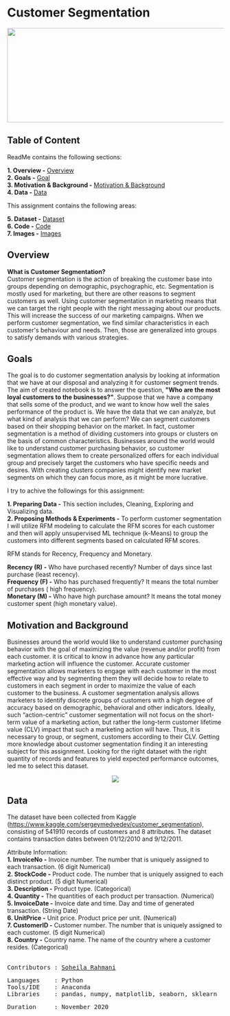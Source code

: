 # Customer Segmentation


<p align="center">
<img src="https://user-images.githubusercontent.com/71153587/99133294-6a897b00-25e7-11eb-9507-ff55f10a6740.png" width="700" height="220" />
</p>

## **Table of Content**<br>

ReadMe contains the following sections:

**1. Overview -** [Overview](https://github.com/soheil-ra/Homework-2#Overview)<br>
**2. Goals -** [Goal](https://github.com/soheil-ra/Homework-2#Goals)<br>
**3. Motivation & Background -** [Motivation & Background](https://github.com/soheil-ra/Homework-2#Motivation-and-Background)<br>
**4. Data -** [Data](https://github.com/soheil-ra/Homework-2#Data)<br>

This assignment contains the following areas:

**5. Dataset -** [Dataset](https://www.kaggle.com/sergeymedvedev/customer_segmentation#Dataset) <br>
**6. Code -** [Code](https://github.com/soheil-ra/Homework-2/blob/main/RFM%20%26%20k-Means%20Clustring_Report.ipynb#Code)<br>
**7. Images -** [Images](https://github.com/soheil-ra/Homework-2/tree/main/Images#Images)<br>

## **Overview**<br>
**What is Customer Segmentation?**<br>
Customer segmentation is the action of breaking the customer base into groups depending on demographic, psychographic, etc. Segmentation is mostly used for marketing, but there are other reasons to segment customers as well. Using customer segmentation in marketing means that we can target the right people with the right messaging about our products. This will increase the success of our marketing campaigns. When we perform customer segmentation, we find similar characteristics in each customer's behaviour and needs. Then, those are generalized into groups to satisfy demands with various strategies.<br>

## **Goals**<br>
The goal is to do customer segmentation analysis by looking at information that we have at our disposal and analyzing it for customer segment trends. The aim of created notebook is to answer the question, **"Who are the most loyal customers to the businesses?"**. Suppose that we have a company that sells some of the product, and we want to know how well the sales performance of the product is. We have the data that we can analyze, but what kind of analysis that we can perform? We can segment customers based on their shopping behavior on the market. In fact, customer segmentation is a method of dividing customers into groups or clusters on the basis of common characteristics. Businesses around the world would like to understand customer purchasing behavior, so customer segmentation allows them to create personalized offers for each individual group and precisely target the customers who have specific needs and desires. With creating clusters companies might identify new market segments on which they can focus more, as it might be more lucrative. 
<br>

I try to achive the followings for this assignment:<br>

**1. Preparing Data -** This section includes, Cleaning, Exploring and Visualizing  data.<br>
**2. Proposing Methods & Experiments -** To perform customer segmentation I will utilize RFM modeling to calculate the RFM scores for each customer and then will apply unsupervised ML technique (k-Means) to group the customers into different segments based on calculated RFM scores.<br>
 
RFM stands for Recency, Frequency and Monetary.<br>

**Recency (R) -** Who have purchased recently? Number of days since last purchase (least recency).<br>
**Frequency (F) -** Who has purchased frequently? It means the total number of purchases ( high frequency).<br>
**Monetary (M) -** Who have high purchase amount? It means the total money customer spent (high monetary value).<br>

## **Motivation and Background**<br>
Businesses around the world would like to understand customer purchasing behavior with the goal of maximizing the value (revenue and/or profit) from each customer. it is critical to know in advance how any particular marketing action will influence the customer. Accurate customer segmentation allows marketers to engage with each customer in the most effective way and by segmenting them they will decide how to relate to customers in each segment in order to maximize the value of each customer to the business. A customer segmentation analysis allows marketers to identify discrete groups of customers with a high degree of accuracy based on demographic, behavioral and other indicators. Ideally, such “action-centric” customer segmentation will not focus on the short-term value of a marketing action, but rather the long-term customer lifetime value (CLV) impact that such a marketing action will have. Thus, it is necessary to group, or segment, customers according to their CLV. Getting more knowledge about customer segmentation finding it an interesting subject for this assignment. Looking for the right dataset with the right quantity of records and features to yield expected performance outcomes, led me to select this dataset.<br>

<p align="center">
<img src="https://user-images.githubusercontent.com/71153587/99128713-8ab23d80-25d9-11eb-8705-b461aa030db0.jpg"  />
</p>

## **Data**
The dataset have been collected from Kaggle (https://www.kaggle.com/sergeymedvedev/customer_segmentation), consisting of 541910 records of customers and 8 attributes. The dataset contains transaction dates between 01/12/2010 and 9/12/2011.<br>

Attribute Information:<br>
**1. InvoiceNo -** Invoice number. The number that is uniquely assigned to each transaction. (6 digit Numerical) <br>
**2. StockCode -** Product code. The number that is uniquely assigned to each distinct product. (5 digit Numerical) <br>
**3. Description -** Product type. (Categorical) <br>
**4. Quantity -** The quantities of each product per transaction. (Numerical) <br>
**5. InvoiceDate -** Invoice date and time. Day and time of generated transaction. (String Date) <br>
**6. UnitPrice -** Unit price. Product price per unit. (Numerical) <br>
**7. CustomerID -** Customer number. The number that is uniquely assigned to each customer. (5 digit Numerical) <br>
**8. Country -** Country name. The name of the country where a customer resides. (Categorical) <br>
<br>


<pre>
Contributors : <a href=https://github.com/soheil-ra>Soheila Rahmani</a>
</pre>

<pre>
Languages    : Python
Tools/IDE    : Anaconda
Libraries    : pandas, numpy, matplotlib, seaborn, sklearn
</pre>

<pre>
Duration     : November 2020
</pre>

